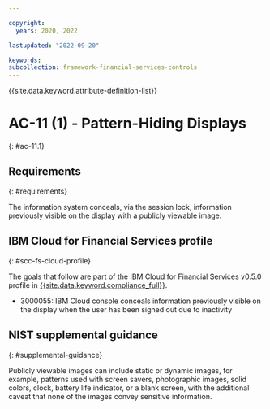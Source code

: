 ```yaml
---

copyright:
  years: 2020, 2022

lastupdated: "2022-09-20"

keywords: 
subcollection: framework-financial-services-controls
---
```


{{site.data.keyword.attribute-definition-list}}

# AC-11 (1) - Pattern-Hiding Displays
{: #ac-11.1}

## Requirements
{: #requirements}

The information system conceals, via the session lock, information previously visible on the display with a publicly viewable image.

## IBM Cloud for Financial Services profile
{: #scc-fs-cloud-profile}

The goals that follow are part of the IBM Cloud for Financial Services v0.5.0 profile in [{{site.data.keyword.compliance_full}}](/docs/security-compliance?topic=security-compliance-getting-started).

- 3000055: IBM Cloud console conceals information previously visible on the display when the user has been signed out due to inactivity

## NIST supplemental guidance
{: #supplemental-guidance}

Publicly viewable images can include static or dynamic images, for example, patterns used with screen savers, photographic images, solid colors, clock, battery life indicator, or a blank screen, with the additional caveat that none of the images convey sensitive information.

